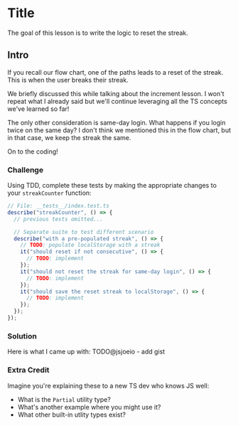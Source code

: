 # Title

The goal of this lesson is to write the logic to reset the streak.

## Intro

If you recall our flow chart, one of the paths leads to a reset of the streak. This is when the user breaks their streak.

We briefly discussed this while talking about the increment lesson. I won't repeat what I already said but we'll continue leveraging all the TS concepts we've learned so far!

The only other consideration is same-day login. What happens if you login twice on the same day? I don't think we mentioned this in the flow chart, but in that case, we keep the streak the same.

On to the coding!

### Challenge

Using TDD, complete these tests by making the appropriate changes to your `streakCounter` function:

```typescript
// File: __tests__/index.test.ts
describe("streakCounter", () => {
  // previous tests omitted...

  // Separate suite to test different scenario
  describe("with a pre-populated streak", () => {
    // TODO: populate localStorage with a streak
    it("should reset if not consecutive", () => {
      // TODO: implement
    });
    it("should not reset the streak for same-day login", () => {
      // TODO: implement
    });
    it("should save the reset streak to localStorage", () => {
      // TODO: implement
    });
  });
});
```

### Solution

Here is what I came up with: TODO@jsjoeio - add gist

### Extra Credit

Imagine you're explaining these to a new TS dev who knows JS well:

- What is the `Partial` utility type?
- What's another example where you might use it?
- What other built-in utlity types exist?
